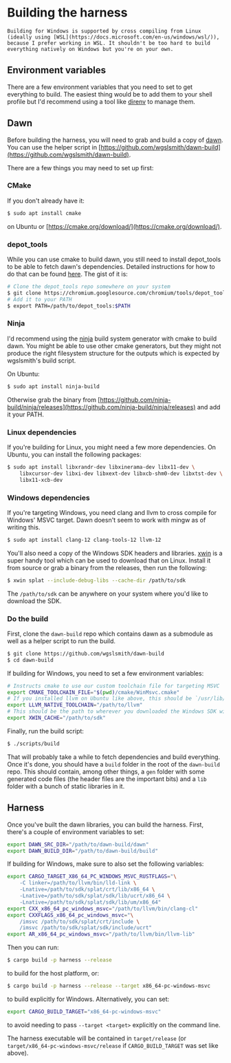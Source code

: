 # Building the harness

```admonish info
Building for Windows is supported by cross compiling from Linux (ideally using [WSL](https://docs.microsoft.com/en-us/windows/wsl/)), because I prefer working in WSL. It shouldn't be too hard to build everything natively on Windows but you're on your own.
```

## Environment variables

There are a few environment variables that you need to set to get everything to build. The easiest thing would be to add them to your shell profile but I'd recommend using a tool like [direnv](https://github.com/direnv/direnv) to manage them.

## Dawn

Before building the harness, you will need to grab and build a copy of [dawn](https://dawn.googlesource.com/dawn). You can use the helper script in [https://github.com/wgslsmith/dawn-build](https://github.com/wgslsmith/dawn-build).

There are a few things you may need to set up first:

### CMake

If you don't already have it:

```sh
$ sudo apt install cmake
```

on Ubuntu or [https://cmake.org/download/](https://cmake.org/download/).

### depot_tools

While you can use cmake to build dawn, you still need to install depot_tools to be able to fetch dawn's dependencies. Detailed instructions for how to do that can be found [here](https://commondatastorage.googleapis.com/chrome-infra-docs/flat/depot_tools/docs/html/depot_tools_tutorial.html#_setting_up). The gist of it is:

```sh
# Clone the depot_tools repo somewhere on your system
$ git clone https://chromium.googlesource.com/chromium/tools/depot_tools.git
# Add it to your PATH
$ export PATH=/path/to/depot_tools:$PATH
```

### Ninja

I'd recommend using the [ninja](https://ninja-build.org/) build system generator with cmake to build dawn. You might be able to use other cmake generators, but they might not produce the right filesystem structure for the outputs which is expected by wgslsmith's build script.

On Ubuntu:

```sh
$ sudo apt install ninja-build
```

Otherwise grab the binary from [https://github.com/ninja-build/ninja/releases](https://github.com/ninja-build/ninja/releases) and add it your PATH.

### Linux dependencies

If you're building for Linux, you might need a few more dependencies. On Ubuntu, you can install the following packages:

```sh
$ sudo apt install libxrandr-dev libxinerama-dev libx11-dev \
    libxcursor-dev libxi-dev libxext-dev libxcb-shm0-dev libxtst-dev \
    libx11-xcb-dev
```

### Windows dependencies

If you're targeting Windows, you need clang and llvm to cross compile for Windows' MSVC target. Dawn doesn't seem to work with mingw as of writing this.

```sh
$ sudo apt install clang-12 clang-tools-12 llvm-12
```

You'll also need a copy of the Windows SDK headers and libraries. [xwin](https://github.com/Jake-Shadle/xwin) is a super handy tool which can be used to download that on Linux. Install it from source or grab a binary from the releases, then run the following:

```sh
$ xwin splat --include-debug-libs --cache-dir /path/to/sdk
```

The `/path/to/sdk` can be anywhere on your system where you'd like to download the SDK.

### Do the build

First, clone the `dawn-build` repo which contains dawn as a submodule as well as a helper script to run the build.

```sh
$ git clone https://github.com/wgslsmith/dawn-build
$ cd dawn-build
```

If building for Windows, you need to set a few environment variables:

```sh
# Instructs cmake to use our custom toolchain file for targeting MSVC
export CMAKE_TOOLCHAIN_FILE="$(pwd)/cmake/WinMsvc.cmake"
# If you installed llvm on Ubuntu like above, this should be `/usr/lib/llvm-12`
export LLVM_NATIVE_TOOLCHAIN="/path/to/llvm"
# This should be the path to wherever you downloaded the Windows SDK with xwin
export XWIN_CACHE="/path/to/sdk"
```

Finally, run the build script:

```sh
$ ./scripts/build
```

That will probably take a while to fetch dependencies and build everything. Once it's done, you should have a `build` folder in the root of the `dawn-build` repo. This should contain, among other things, a `gen` folder with some generated code files (the header files are the important bits) and a `lib` folder with a bunch of static libraries in it.

## Harness

Once you've built the dawn libraries, you can build the harness. First, there's a couple of environment variables to set:

```sh
export DAWN_SRC_DIR="/path/to/dawn-build/dawn"
export DAWN_BUILD_DIR="/path/to/dawn-build/build"
```

If building for Windows, make sure to also set the following variables:

```sh
export CARGO_TARGET_X86_64_PC_WINDOWS_MSVC_RUSTFLAGS="\
    -C linker=/path/to/llvm/bin/lld-link \
    -Lnative=/path/to/sdk/splat/crt/lib/x86_64 \
    -Lnative=/path/to/sdk/splat/sdk/lib/ucrt/x86_64 \
    -Lnative=/path/to/sdk/splat/sdk/lib/um/x86_64"
export CXX_x86_64_pc_windows_msvc="/path/to/llvm/bin/clang-cl"
export CXXFLAGS_x86_64_pc_windows_msvc="\
    /imsvc /path/to/sdk/splat/crt/include \
    /imsvc /path/to/sdk/splat/sdk/include/ucrt"
export AR_x86_64_pc_windows_msvc="/path/to/llvm/bin/llvm-lib"
```

Then you can run:

```sh
$ cargo build -p harness --release
```

to build for the host platform, or:

```sh
$ cargo build -p harness --release --target x86_64-pc-windows-msvc
```

to build explicitly for Windows. Alternatively, you can set:

```sh
export CARGO_BUILD_TARGET="x86_64-pc-windows-msvc"
```

to avoid needing to pass `--target <target>` explicitly on the command line.

The harness executable will be contained in `target/release` (or `target/x86_64-pc-windows-msvc/release` if `CARGO_BUILD_TARGET` was set like above).
